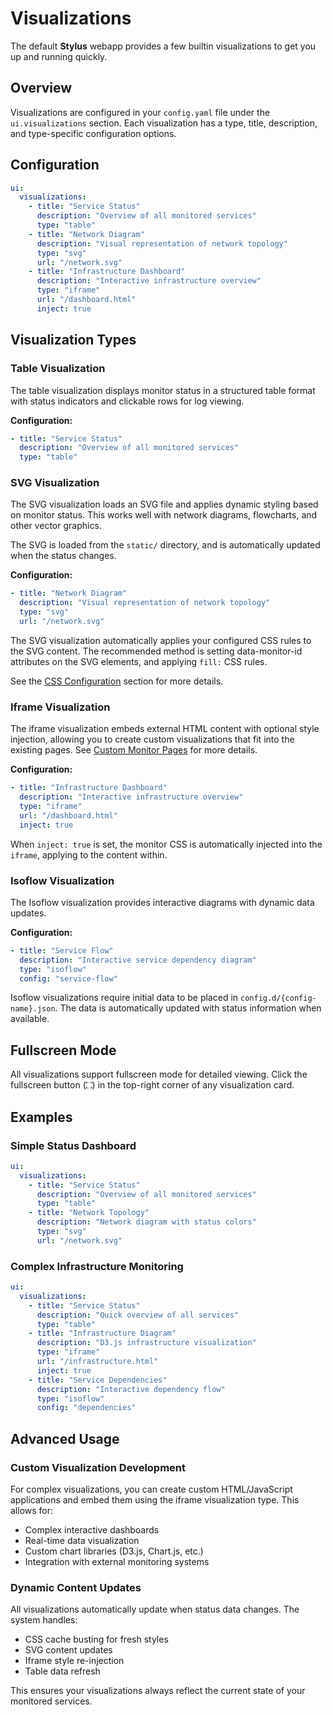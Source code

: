 # Visualizations

The default **Stylus** webapp provides a few builtin visualizations to get you
up and running quickly.

## Overview

Visualizations are configured in your `config.yaml` file under the `ui.visualizations` section. Each visualization has a type, title, description, and type-specific configuration options.

## Configuration

```yaml
ui:
  visualizations:
    - title: "Service Status"
      description: "Overview of all monitored services"
      type: "table"
    - title: "Network Diagram"
      description: "Visual representation of network topology"
      type: "svg"
      url: "/network.svg"
    - title: "Infrastructure Dashboard"
      description: "Interactive infrastructure overview"
      type: "iframe"
      url: "/dashboard.html"
      inject: true
```

## Visualization Types

### Table Visualization

The table visualization displays monitor status in a structured table format with status indicators and clickable rows for log viewing.

**Configuration:**

```yaml
- title: "Service Status"
  description: "Overview of all monitored services"
  type: "table"
```

### SVG Visualization

The SVG visualization loads an SVG file and applies dynamic styling based on
monitor status. This works well with network diagrams, flowcharts, and other
vector graphics.

The SVG is loaded from the `static/` directory, and is automatically updated
when the status changes.

**Configuration:**

```yaml
- title: "Network Diagram"
  description: "Visual representation of network topology"
  type: "svg"
  url: "/network.svg"
```

The SVG visualization automatically applies your configured CSS rules to the SVG
content. The recommended method is setting data-monitor-id attributes on the SVG
elements, and applying `fill:` CSS rules.

See the [CSS Configuration](../configuration/css/) section for more details.

### Iframe Visualization

The iframe visualization embeds external HTML content with optional style
injection, allowing you to create custom visualizations that fit into the
existing pages. See [Custom Monitor Pages](creating-pages.md) for more details.

**Configuration:**

```yaml
- title: "Infrastructure Dashboard"
  description: "Interactive infrastructure overview"
  type: "iframe"
  url: "/dashboard.html"
  inject: true
```

When `inject: true` is set, the monitor CSS is automatically injected into the
`iframe`, applying to the content within.

### Isoflow Visualization

The Isoflow visualization provides interactive diagrams with dynamic data
updates.

**Configuration:**

```yaml
- title: "Service Flow"
  description: "Interactive service dependency diagram"
  type: "isoflow"
  config: "service-flow"
```

Isoflow visualizations require initial data to be placed in
`config.d/{config-name}.json`. The data is automatically updated with status
information when available.

## Fullscreen Mode

All visualizations support fullscreen mode for detailed viewing. Click the fullscreen button (⛶) in the top-right corner of any visualization card.

## Examples

### Simple Status Dashboard

```yaml
ui:
  visualizations:
    - title: "Service Status"
      description: "Overview of all monitored services"
      type: "table"
    - title: "Network Topology"
      description: "Network diagram with status colors"
      type: "svg"
      url: "/network.svg"
```

### Complex Infrastructure Monitoring

```yaml
ui:
  visualizations:
    - title: "Service Status"
      description: "Quick overview of all services"
      type: "table"
    - title: "Infrastructure Diagram"
      description: "D3.js infrastructure visualization"
      type: "iframe"
      url: "/infrastructure.html"
      inject: true
    - title: "Service Dependencies"
      description: "Interactive dependency flow"
      type: "isoflow"
      config: "dependencies"
```

## Advanced Usage

### Custom Visualization Development

For complex visualizations, you can create custom HTML/JavaScript applications and embed them using the iframe visualization type. This allows for:

- Complex interactive dashboards
- Real-time data visualization
- Custom chart libraries (D3.js, Chart.js, etc.)
- Integration with external monitoring systems

### Dynamic Content Updates

All visualizations automatically update when status data changes. The system handles:

- CSS cache busting for fresh styles
- SVG content updates
- Iframe style re-injection
- Table data refresh

This ensures your visualizations always reflect the current state of your monitored services.

